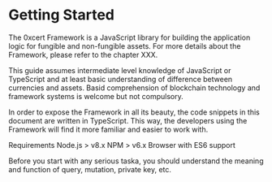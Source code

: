 # Getting Started

The 0xcert Framework is a JavaScript library for building the application logic for fungible and non-fungible assets. For more details about the Framework, please refer to the chapter XXX.

This guide assumes intermediate level knowledge of JavaScript or TypeScript and at least basic understanding of difference between currencies and assets. Basid comprehension of blockchain technology and framework systems is welcome but not compulsory.

In order to expose the Framework in all its beauty, the code snippets in this document are written in TypeScript. This way, the developers using the Framework will find it more familiar and easier to work with.

Requirements
Node.js > v8.x
NPM > v6.x
Browser with ES6 support

Before you start with any serious taska, you should understand the meaning and function of query, mutation, private key, etc.

